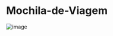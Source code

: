 # Mochila-de-Viagem

![image](https://user-images.githubusercontent.com/73363559/213695931-c48a7969-e3c6-43ef-8319-1d57bfe415c8.png)
